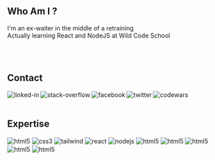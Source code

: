 ## Who Am I ?
I'm an ex-waiter in the middle of a retraining
<br>
Actually learning React and NodeJS at Wild Code School

<br>
<br>

## Contact


[<img align="left" alt="linked-in" src="https://img.shields.io/badge/linkedin-%230077B5.svg?&style=for-the-badge&logo=linkedin&logoColor=white" />](https://www.linkedin.com/in/benjamin-geron/)
[<img align="left" alt="stack-overflow" src="https://img.shields.io/badge/stack%20overflow-FE7A16?logo=stack-overflow&logoColor=white&style=for-the-badge" />](https://stackoverflow.com/users/16814602/benjamin1er)
[<img align="left" alt="facebook" src="https://img.shields.io/badge/facebook-%231877F2.svg?&style=for-the-badge&logo=facebook&logoColor=white" />](https://www.facebook.com/benjaminjgeron/)
[<img align="left" alt="twitter" src="https://img.shields.io/badge/twitter-%231DA1F2.svg?&style=for-the-badge&logo=twitter&logoColor=white" />](https://twitter.com/benjamin1er)
[<img align="left" alt="codewars" src="https://shields.io/badge/-codewars-B1361E?&style=for-the-badge&logo=codewars&logoColor=white" />](https://www.codewars.com/users/Lama1er)
<br>
<br>
## Expertise
<img align="center" alt="html5" src="https://shields.io/badge/-html5-E34F26?&style=for-the-badge&logo=html5&logoColor=white" />
<img align="center" alt="css3" src="https://shields.io/badge/-css3-1572B6?&style=for-the-badge&logo=CSS3&logoColor=white" />
<img align="center" alt="tailwind" src="https://shields.io/badge/-tailwind_css-38B2AC?&style=for-the-badge&logo=tailwindcss&logoColor=white" />
<img align="center" alt="react" src="https://img.shields.io/badge/react%20-%2320232a.svg?&style=for-the-badge&logo=react&logoColor=%2361DAFB" />
<img align="center" alt="nodejs" src="https://img.shields.io/badge/node.js%20-%2343853D.svg?&style=for-the-badge&logo=node.js&logoColor=white" />

<img align="center" alt="html5" src="https://shields.io/badge/-git-F05032?&style=for-the-badge&logo=git&logoColor=white" />
<img align="center" alt="html5" src="https://shields.io/badge/-github-181717?&style=for-the-badge&logo=github&logoColor=white" />
<img align="center" alt="html5" src="https://shields.io/badge/-visual%20studio%20code-007ACC?&style=for-the-badge&logo=visual%20studio%20code&logoColor=white" />
<br>

<img align="center" alt="html5" src="https://shields.io/badge/-postman-FF6C37?&style=for-the-badge&logo=postman&logoColor=white" />
<img align="center" alt="html5" src="https://shields.io/badge/-slack-4A154B?&style=for-the-badge&logo=slack&logoColor=white" />

<br>
